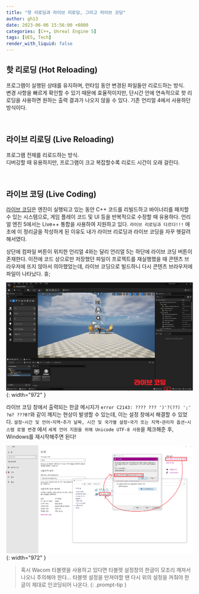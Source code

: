 ```yaml
---
title: "핫 리로딩과 라이브 리로딩, 그리고 라이브 코딩"
author: gh13
date: 2023-06-06 15:56:00 +0800
categories: [C++, Unreal Engine 5]
tags: [UE5, Tech]
render_with_liquid: false
---
```


## 핫 리로딩 (Hot Reloading)

프로그램이 실행된 상태를 유지하며, 런타임 동안 변경된 파일들만 리로드하는 방식.  
변경 사항을 빠르게 확인할 수 있기 때문에 효율적이지만, 단시간 안에 연속적으로 핫 리로딩을 사용하면 원하는 출력 결과가 나오지 않을 수 있다. 기존 언리얼 4에서 사용하던 방식이다.  

<br/>

## 라이브 리로딩 (Live Reloading)

프로그램 전체를 리로드하는 방식.  
디버깅할 때 유용하지만, 프로그램이 크고 복잡할수록 리로드 시간이 오래 걸린다.  

<br/>

## 라이브 코딩 (Live Coding)

[라이브 코딩](https://docs.unrealengine.com/5.0/ko/using-live-coding-to-recompile-unreal-engine-applications-at-runtime/)은 엔진이 실행되고 있는 동안 C++ 코드를 리빌드하고 바이너리를 패치할 수 있는 시스템으로, 게임 플레이 코드 및 UI 등을 반복적으로 수정할 때 유용하다. 언리얼 엔진 5에서는 Live++ 통합을 사용하여 지원하고 있다. `라이브 리로딩과 다르다!!!` 애초에 이 정리글을 작성하게 된 이유도 내가 라이브 리로딩과 라이브 코딩을 자꾸 헷갈려해서였다.

상단에 컴파일 버튼이 위치한 언리얼 4와는 달리 언리얼 5는 하단에 라이브 코딩 버튼이 존재한다. 이전에 코드 상으로만 저장했던 파일이 프로젝트를 재실행했을 때 콘텐츠 브라우저에 뜨지 않아서 의아했었는데, 라이브 코딩으로 빌드하니 다시 콘텐츠 브라우저에 파일이 나타났다. 휴;

![Unreal Live Coding Position](/assets/img/post_img/2023-10-02-01.png){: width="972" }

라이브 코딩 창에서 출력되는 한글 메시지가 `error C2143: ???? ??? ')'?(??) ';' ?տ? ???ϴ?`와 같이 깨지는 현상이 발생할 수 있는데, 이는 설정 창에서 해결할 수 있었다. `설정`-`시간 및 언어`-`지역`-`추가 날짜, 시간 및 국가별 설정`-`국가 또는 지역`-`관리자 옵션`-`시스템 로캘 변경` 에서 `세계 언어 지원을 위해 Unicode UTF-8 사용`을 체크해준 후, Windows를 재시작해주면 된다!

![Window System Local Config](/assets/img/post_img/2023-10-02-02.png){: width="972" }

> 혹시 Wacom 타블렛을 사용하고 있다면 타블렛 설정창의 한글이 모조리 깨져서 나오니 주의해야 한다... 타블렛 설정을 만져야할 땐 다시 위의 설정을 꺼줘야 한글이 제대로 인코딩되어 나온다.
{: .prompt-tip }

